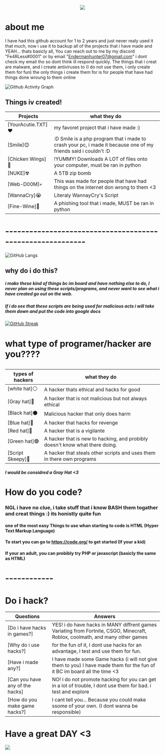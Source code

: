 <p align="center">
 <img src="https://ntmaker.gfto.ru/animtilestexten//data/fire/7a17a0653d1ed525d41acae79762f752/fire.gif" />
</p>



# about me
I have had this github account for 1 to 2 years and just never realy used it that much, now i use it to backup all of the projects that i have made and YEAH... thats basicly all, You can reach out to me by my discord "Fe4RLess#0001" or by email "Endermanhunter07@gmail.com" i dont check my email tho so dont think ill respond quickly. The things that i creat are malware, and i create antiviruses to (I do not use them, i only create them for fun) the only things i create them for is for people that have had things done wroung to them online

![Github Activity Graph](https://activity-graph.herokuapp.com/graph?username=CPScript&theme=theme_xcode)


## Things iv created!


Projects | what they do
--------- | ---------
[YourAcutie.TXT]❤️ | my favoret project that i have made :)
[Smile]😊 | :D Smile is a php program that i made to crash your pc, i made it because one of my friends said i couldn't :D
[Chicken Wings]🍗 | !YUMMY! Downloads A LOT of files onto your computer, must be ran in python
[NUKE]☢ | A 5TB zip bomb
[Web-D00M]💀 | This was made for people that have had things on the internet don wrong to them <3
[WannaCry]😭 | Literaly WannayCry's Script
[Fine-Wine]🍷 | A phishing tool that i made, MUST be ran in python
# ----------------------------------------------------------
![GitHub Langs](https://github-readme-stats.vercel.app/api/top-langs/?username=CPScript&layout=compact&theme=blue-green)

## why do i do this?
##### i make these kind of things bc im board and have nothing else to do, I never plan on using these scripts/programs, and never want to see what i have created go out on the web.

##### If i do see that these scripts are being used for malicious acts i will take them down and put the code into google docs

[![GitHub Streak](https://github-readme-streak-stats.herokuapp.com?user=CPScript&theme=hacker&date_format=M%20j%5B%2C%20Y%5D)](https://git.io/streak-stats)

# what type of programer/hacker are you????
######  
types of hackers | what they do
--------- | ---------
[white hat]⚪ | A hacker thats ethical and hacks for good
[Gray hat]🔘 | A hacker that is not malicious but not always ethical
[Black hat]⚫ | Malicious hacker that only does harm 
[Blue hat]🔵 | A hacker that hacks for revenge
[Red hat]🔴 | A hacker that is a vigilante
[Green hat]🟢 | A hacker that is new to hacking, and probibly doesn't know what there doing.
[Script Skeepy]🤮 | A hacker that steals other scripts and uses them in there own programs
##### I would be considred a Gray Hat <3

# How do you code?
### NGL i have no clue, i take stuff that i know BASH them togather and creat things :)     its honistly quite fun
#### one of the most easy Things to use whan starting to code is HTML (Hyper Text Markup Language) 
#### To start you can go to https://code.org/ to get started (If your a kid)
#### If your an adult, you can probibly try PHP or javascript (basicly the same as HTML) 
# ------------



# Do i hack?

Questions | Answers
--------- | ---------
[Do i have hacks in games?] | YES! i do have hacks in MANY diffrent games Variating from Fortnite, CSGO, Minecraft, Roblox, coolmath, and many other games
[Why do i use hacks?] | for the fun of it, I dont use hacks for an advantage, I test and use them for fun.
[Have i made any?] | I have made some Game hacks (i will not give them to you) I have made them for the fun of it BC im board all the time <3
[Can you have any of the hacks] | NO! i do not promote hacking for you can get in a lot of trouble, I dont use them for bad. i test and explore
[How do you make game hacks?] | I cant tell you... Because you could make ssome of your own. (I dont wanna be responsible)




# Have a great DAY <3

 <img src="https://steamuserimages-a.akamaihd.net/ugc/897763649221801158/A99E49E5859B6FE0DD0ED17C6909AD776F118CFA/?imw=512&&ima=fit&impolicy=Letterbox&imcolor=%23000000&letterbox=false" />

